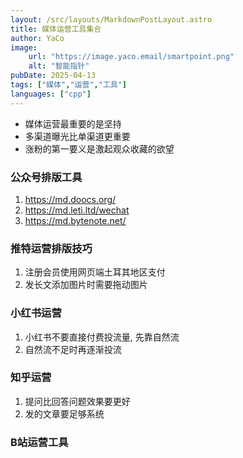 ```yaml
---
layout: /src/layouts/MarkdownPostLayout.astro
title: 媒体运营工具集合
author: YaCo
image:
    url: "https://image.yaco.email/smartpoint.png"
    alt: "智能指针"
pubDate: 2025-04-13
tags: ["媒体","运营","工具"]
languages: ["cpp"]
---
```


- 媒体运营最重要的是坚持
- 多渠道曝光比单渠道更重要
- 涨粉的第一要义是激起观众收藏的欲望

### 公众号排版工具

1. https://md.doocs.org/
2. https://md.leti.ltd/wechat
3. https://md.bytenote.net/

### 推特运营排版技巧

1. 注册会员使用网页端土耳其地区支付
2. 发长文添加图片时需要拖动图片

### 小红书运营

1. 小红书不要直接付费投流量, 先靠自然流
2. 自然流不足时再逐渐投流

### 知乎运营

1. 提问比回答问题效果要更好
2. 发的文章要足够系统

### B站运营工具